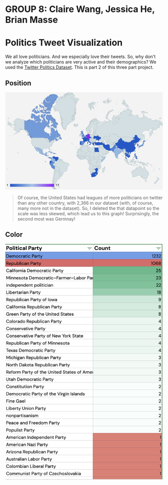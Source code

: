 # GROUP 8: Claire Wang, Jessica He, Brian Masse

# Politics Tweet Visualization

We all love politicians. And we especially love their tweets. So, why don't we analyze which politicians are very active and their demographics? We used the [Twitter Politics Dataset](https://www.kaggle.com/mrmorj/us-politicians-twitter-dataset/version/1). This is part 2 of this three part project.

## Position

![map](https://github.com/ClaireBookworm/politics-tweet-visualization/blob/main/position-world-map.png)

> Of course, the United States had leagues of more politicians on twitter than any other country, with 2,366 in our dataset (with, of course, many more not in the dataset). So, I deleted the that datapoint so the scale was less skewed, which lead us to this graph! Surprisingly, the second most was Germnay!

## Color

![color](https://github.com/ClaireBookworm/politics-tweet-visualization/blob/main/color-tweet-polit.png)

